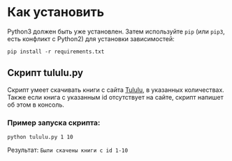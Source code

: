 # Как установить

Python3 должен быть уже установлен. 
Затем используйте `pip` (или `pip3`, есть конфликт с Python2) для установки зависимостей:
```
pip install -r requirements.txt
```


## Скрипт tululu.py
Скрипт умеет скачивать книги с сайта [Tululu](https://tululu.org/), в указанных количествах.
Также если книга с указанным id отсутствует на сайте, скрипт напишет об этом в консоль.

### Пример запуска скрипта:

```
python tululu.py 1 10
```
Результат:
`Были скачены книги с id 1-10`
